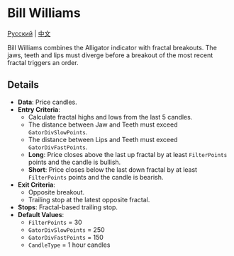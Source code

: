 # Bill Williams
[Русский](README_ru.md) | [中文](README_cn.md)

Bill Williams combines the Alligator indicator with fractal breakouts. The jaws, teeth and lips must diverge before a breakout of the most recent fractal triggers an order.

## Details
- **Data**: Price candles.
- **Entry Criteria**:
  - Calculate fractal highs and lows from the last 5 candles.
  - The distance between Jaw and Teeth must exceed `GatorDivSlowPoints`.
  - The distance between Lips and Teeth must exceed `GatorDivFastPoints`.
  - **Long**: Price closes above the last up fractal by at least `FilterPoints` points and the candle is bullish.
  - **Short**: Price closes below the last down fractal by at least `FilterPoints` points and the candle is bearish.
- **Exit Criteria**:
  - Opposite breakout.
  - Trailing stop at the latest opposite fractal.
- **Stops**: Fractal-based trailing stop.
- **Default Values**:
  - `FilterPoints` = 30
  - `GatorDivSlowPoints` = 250
  - `GatorDivFastPoints` = 150
  - `CandleType` = 1 hour candles
